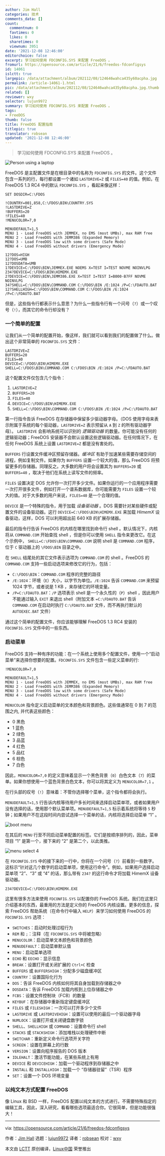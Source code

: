 ```yaml
---
author: Jim Hall
categories: 技术
comments_data: []
count:
  commentnum: 0
  favtimes: 0
  likes: 0
  sharetimes: 0
  viewnum: 3951
date: '2021-12-08 12:46:00'
editorchoice: false
excerpt: 学习如何使用 FDCONFIG.SYS 来配置 FreeDOS 。
fromurl: https://opensource.com/article/21/6/freedos-fdconfigsys
id: 14061
islctt: true
largepic: /data/attachment/album/202112/08/124646wahca435y60acpha.jpg
permalink: /article-14061-1.html
pic: /data/attachment/album/202112/08/124646wahca435y60acpha.jpg.thumb.jpg
related: []
reviewer: wxy
selector: lujun9972
summary: 学习如何使用 FDCONFIG.SYS 来配置 FreeDOS 。
tags:
- FreeDOS
thumb: false
title: FreeDOS 配置指南
titlepic: true
translator: robsean
updated: '2021-12-08 12:46:00'
---
```



> 
> 学习如何使用 FDCONFIG.SYS 来配置 FreeDOS 。
> 
> 
> 


![](/data/attachment/album/202112/08/124646wahca435y60acpha.jpg "Person using a laptop")


FreeDOS 是主配置文件是在根目录中的名称为 `FDCONFIG.SYS` 的文件。这个文件包含一系列的行，每行都设置一个诸如 `LASTDRIVE=Z` 或 `FILES=40` 的值。例如，在 FreeDOS 1.3 RC4 中的默认 `FDCONFIG.SYS` ，看起来像这样：



```
SET DOSDIR=C:\FDOS

!COUNTRY=001,858,C:\FDOS\BIN\COUNTRY.SYS
!LASTDRIVE=Z
!BUFFERS=20
!FILES=40
!MENUCOLOR=7,0

MENUDEFAULT=1,5
MENU 1 - Load FreeDOS with JEMMEX, no EMS (most UMBs), max RAM free
MENU 2 - Load FreeDOS with JEMM386 (Expanded Memory)
MENU 3 - Load FreeDOS low with some drivers (Safe Mode)
MENU 4 - Load FreeDOS without drivers (Emergency Mode)

12?DOS=HIGH
12?DOS=UMB
12?DOSDATA=UMB
1?DEVICE=C:\FDOS\BIN\JEMMEX.EXE NOEMS X=TEST I=TEST NOVME NOINVLPG
234?DEVICE=C:\FDOS\BIN\HIMEMX.EXE
2?DEVICE=C:\FDOS\BIN\JEMM386.EXE X=TEST I=TEST I=B000-B7FF NOVME NOINVLPG
34?SHELL=C:\FDOS\BIN\COMMAND.COM C:\FDOS\BIN /E:1024 /P=C:\FDAUTO.BAT
12?SHELLHIGH=C:\FDOS\BIN\COMMAND.COM C:\FDOS\BIN /E:1024 /P=C:\FDAUTO.BAT

```

但是，这些指令行都表示什么意思？为什么一些指令行有一个问号（`?`）或一个叹号（`!`），而其它的命令行却没有？


### 一个简单的配置


让我们从一个简单的配置开始，像这样，我们就可以看到我们的配置做了什么。做出这个非常简单的 `FDCONFIG.SYS` 文件：



```
LASTDRIVE=Z
BUFFERS=20
FILES=40
DEVICE=C:\FDOS\BIN\HIMEMX.EXE
SHELL=C:\FDOS\BIN\COMMAND.COM C:\FDOS\BIN /E:1024 /P=C:\FDAUTO.BAT

```

这个配置文件仅包含几个指令：


1. `LASTDRIVE=Z`
2. `BUFFERS=20`
3. `FILES=40`
4. `DEVICE=C:\FDOS\BIN\HIMEMX.EXE`
5. `SHELL=C:\FDOS\BIN\COMMAND.COM C:\FDOS\BIN /E:1024 /P=C:\FDAUTO.BAT`


第一行指令告诉 FreeDOS 在存储器中保留多少驱动器字母。（DOS 使用字母来表示附属于系统的每个驱动器，`LASTDRIVE=Z` 表示预留从 `A` 到 `Z` 的所有驱动器字母）。 `LASTDRIVE` 会影响系统可以识别的 *逻辑驱动器* 的数量。你可能没有任何的逻辑驱动器；FreeDOS 安装器不会默认设置这些逻辑驱动器。在任何情况下，在任何 FreeDOS 系统上设置 `LASTDRIVE=Z` 都是没有害处的。


`BUFFERS` 行设置文件缓冲区预留存储器。*缓冲区* 有助于加速某些需要存储空间的进程，例如复制文件。如果你为 `BUFFERS` 设置一个较大的值，那么 FreeDOS 将预留更多的存储器。同理反之。大多数的用户将会设置其为 `BUFFERS=20` 或 `BUFFERS=40` ，取决于他们在系统上读写文件的频率。


`FILES` 设置决定 DOS 允许你一次打开多少文件。如果你运行的一个应用程序需要一次打开很多文件，例如打开一个谱系数据库，你可能需要为 `FILES` 设置一个较大的值。对于大多数的用户来说，`FILES=40` 是一个合理的值。


`DEVICE` 是一个特殊的指令，用于加载 *设备驱动器* 。DOS 需要针对某些硬件或配置文件的设备驱动器。这行 `DEVICE=C:\FDOS\BIN\HIMEMX.EXE` 来加载 *HimemX* 设备驱动，这样，DOS 可以利用超出前 640 KB 的扩展存储器。


最后的指令行告诉 FreeDOS 的内核在哪里找到命令行 shell 。默认情况下，内核将从 `COMMAND.COM` 开始查找 shell ，但是你可以使用 `SHELL` 指令来更改它。在这个示例中， `SHELL=C:\FDOS\BIN\COMMAND.COM` 说明 shell 是 `COMMAND.COM` 程序，位于 `C` 驱动器上的 `\FDOS\BIN` 目录之中。


在 `SHELL` 结尾处的其它文件表示选项为 `COMMAND.COM` 的 shell 。FreeDOS 的 `COMMAND.COM` 支持一些启动选项来修改它的行为，包括：


* `C:\FDOS\BIN`：`COMMAND.COM` 程序的完整的路径
* `/E:1024`：环境（`E`）大小，以字节为单位。`/E:1024` 告诉 `COMMAND.COM` 来预留 1024 字节，或者说是 1 KB ，来存储它的环境变量。
* `/P=C:\FDAUTO.BAT`：`/P` 选项表示 shell 是一个永久性的（`P`）shell ，因此用户不能通过输入 `EXIT` 来退出 shell（附加文本 `=C:\FDAUTO.BAT` 告诉 `COMMAND.COM` 在启动时执行 `C:\FDAUTO.BAT` 文件，而不再执行默认的 `AUTOEXEC.BAT` 文件）


通过这个简单的配置文件，你应该能够理解 FreeDOS 1.3 RC4 安装的 `FDCONFIG.SYS` 文件中的一些东西。


### 启动菜单


FreeDOS 支持一种有序的功能：在一个系统上使用多个配置文件，使用一个“启动菜单”来选择你想要的配置。`FDCONFIG.SYS` 文件包含一些定义菜单的行:



```
!MENUCOLOR=7,0

MENUDEFAULT=1,5
MENU 1 - Load FreeDOS with JEMMEX, no EMS (most UMBs), max RAM free
MENU 2 - Load FreeDOS with JEMM386 (Expanded Memory)
MENU 3 - Load FreeDOS low with some drivers (Safe Mode)
MENU 4 - Load FreeDOS without drivers (Emergency Mode)

```

`MENUCOLOR` 指令定义启动菜单的文本颜色和背景颜色。这些值通常在 0 到 7 的范围之内, 并代表这些颜色：


* 0 黑色
* 1 蓝色
* 2 绿色
* 3 品蓝
* 4 红色
* 5 品红
* 6 棕色
* 7 白色


因此，`MENUCOLOR=7,0` 的定义意味着显示一个黑色背景（`0`）白色文本（`7`）的菜单。如果你想使用一个蓝色背景白色文本，你可以将其定义为 `MENUCOLOR=7,1` 。


在行头部的叹号（`!`）意味着：不管你选择哪个菜单，这个指令都将会执行。


`MENUDEFAULT=1,5` 行告诉内核等待用户多长时间来选择启动菜单项，或者如果用户没有选择的话，使用那个默认菜单项。`MENUDEFAULT=1,5` 标示着系统将等待 `5` 秒钟；如果用户不在这段时间内尝试选择一个菜单的话，内核将选择启动菜单 “1” 。


![boot menu](/data/attachment/album/202112/08/124701q7b8e9uzd7hbhe55.png "The boot menu waits for 5 seconds before assuming menu item 1")


在其后的 `MENU` 行至不同启动菜单配置的标签。它们是按顺序排列的，因此，菜单项目 “1” 是第一个，接下来的 “2” 是第二个，以此类推。


![menu select 4](/data/attachment/album/202112/08/124701lygglgf0zgl0fy1l.png "Use the arrow keys to select a boot menu configuration")


在 `FDCONFIG.SYS` 中的接下来的一行中，你将在一个问号（`?`）前看到一些数字。这标示“针对这几个数字的启动菜单项，使用这行命令”。例如，如果用户选择启动菜单项 “2”、“3” 或 “4” 的话，那么带有 `234?` 的这行命令才将加载 HimemX 设备驱动器。



```
234?DEVICE=C:\FDOS\BIN\HIMEMX.EXE

```

这里有很多方法来使用 `FDCONFIG.SYS` 以配置你的 FreeDOS 系统。我们在这里只介绍基本的东西，最重用的方法是定义你的 FreeDOS 内核设置。更多的信息，探索 FreeDOS 帮助系统（在命令行中输入 `HELP`）来学习如何使用 FreeDOS 的 `FDCONFIG.SYS` 选项：


* `SWITCHES`：启动时处理过程行为
* `REM` 和 `;`：注释（在 `FDCONFIG.SYS` 中将被忽略）
* `MENUCOLOR`：启动菜单文本颜色和背景颜色
* `MENUDEFAULT`：启动菜单默认值
* `MENU`：启动菜单选项
* `ECHO` 和 `EECHO`：显示信息
* `BREAK`：设置打开或关闭扩展的 `Ctrl+C` 检查
* `BUFFERS` 或 `BUFFERSHIGH`：分配多少磁盘缓冲区
* `COUNTRY`：设置国际化行为
* `DOS`：告诉 FreeDOS 内核如何将其自身加载到存储器之中
* `DOSDATA`：告诉 FreeDOS 加载内核到上位存储器之中
* `FCBS`：设置文件控制块（FCB）的数量
* `KEYBUF`：在存储器中重新指定键盘缓冲区
* `FILES` 或 `FILESHIGH`：一次可以打开多少个文件
* `LASTDRIVE` 或 `LASTDRIVEHIGH`：设置可以使用的最后一个驱动器字母
* `NUMLOCK`：设置打开或关闭键盘数字锁
* `SHELL`、`SHELLHIGH` 或 `COMMAND`：设置命令行 shell
* `STACKS` 或 `STACKSHIGH`：添加堆栈以处理硬件中断
* `SWITCHAR`：重新定义命令行选项开关字符
* `SCREEN`：设置在屏幕上的行数
* `VERSION`：设置向程序报告的 DOS 版本
* `IDLEHALT`：激活节能功能，在某些系统上有用
* `DEVICE` 和 `DEVICEHIGH`：加载一个驱动程序到存储器之中
* `INSTALL` 和 `INSTALLHIGH`：加载一个 “存储器驻留”（TSR）程序
* `SET`：设置一个 DOS 环境变量


### 以纯文本方式配置 FreeDOS


像 Linux 和 BSD 一样，FreeDOS 配置以纯文本的方式进行。不需要特殊指定的编辑工具，因此，深入研究，看看哪些选项最适合你。它很简单，但是功能很强大！




---


via: <https://opensource.com/article/21/6/freedos-fdconfigsys>


作者：[Jim Hall](https://opensource.com/users/jim-hall) 选题：[lujun9972](https://github.com/lujun9972) 译者：[robsean](https://github.com/robsean) 校对：[wxy](https://github.com/wxy)


本文由 [LCTT](https://github.com/LCTT/TranslateProject) 原创编译，[Linux中国](https://linux.cn/) 荣誉推出